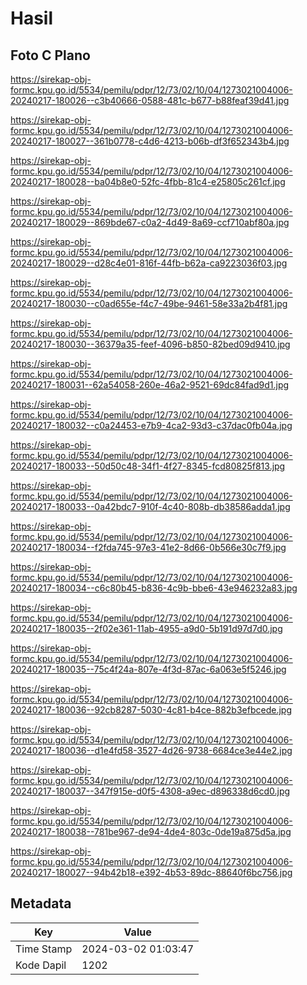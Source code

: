 # Hasil

## Foto C Plano

https://sirekap-obj-formc.kpu.go.id/5534/pemilu/pdpr/12/73/02/10/04/1273021004006-20240217-180026--c3b40666-0588-481c-b677-b88feaf39d41.jpg

https://sirekap-obj-formc.kpu.go.id/5534/pemilu/pdpr/12/73/02/10/04/1273021004006-20240217-180027--361b0778-c4d6-4213-b06b-df3f652343b4.jpg

https://sirekap-obj-formc.kpu.go.id/5534/pemilu/pdpr/12/73/02/10/04/1273021004006-20240217-180028--ba04b8e0-52fc-4fbb-81c4-e25805c261cf.jpg

https://sirekap-obj-formc.kpu.go.id/5534/pemilu/pdpr/12/73/02/10/04/1273021004006-20240217-180029--869bde67-c0a2-4d49-8a69-ccf710abf80a.jpg

https://sirekap-obj-formc.kpu.go.id/5534/pemilu/pdpr/12/73/02/10/04/1273021004006-20240217-180029--d28c4e01-816f-44fb-b62a-ca9223036f03.jpg

https://sirekap-obj-formc.kpu.go.id/5534/pemilu/pdpr/12/73/02/10/04/1273021004006-20240217-180030--c0ad655e-f4c7-49be-9461-58e33a2b4f81.jpg

https://sirekap-obj-formc.kpu.go.id/5534/pemilu/pdpr/12/73/02/10/04/1273021004006-20240217-180030--36379a35-feef-4096-b850-82bed09d9410.jpg

https://sirekap-obj-formc.kpu.go.id/5534/pemilu/pdpr/12/73/02/10/04/1273021004006-20240217-180031--62a54058-260e-46a2-9521-69dc84fad9d1.jpg

https://sirekap-obj-formc.kpu.go.id/5534/pemilu/pdpr/12/73/02/10/04/1273021004006-20240217-180032--c0a24453-e7b9-4ca2-93d3-c37dac0fb04a.jpg

https://sirekap-obj-formc.kpu.go.id/5534/pemilu/pdpr/12/73/02/10/04/1273021004006-20240217-180033--50d50c48-34f1-4f27-8345-fcd80825f813.jpg

https://sirekap-obj-formc.kpu.go.id/5534/pemilu/pdpr/12/73/02/10/04/1273021004006-20240217-180033--0a42bdc7-910f-4c40-808b-db38586adda1.jpg

https://sirekap-obj-formc.kpu.go.id/5534/pemilu/pdpr/12/73/02/10/04/1273021004006-20240217-180034--f2fda745-97e3-41e2-8d66-0b566e30c7f9.jpg

https://sirekap-obj-formc.kpu.go.id/5534/pemilu/pdpr/12/73/02/10/04/1273021004006-20240217-180034--c6c80b45-b836-4c9b-bbe6-43e946232a83.jpg

https://sirekap-obj-formc.kpu.go.id/5534/pemilu/pdpr/12/73/02/10/04/1273021004006-20240217-180035--2f02e361-11ab-4955-a9d0-5b191d97d7d0.jpg

https://sirekap-obj-formc.kpu.go.id/5534/pemilu/pdpr/12/73/02/10/04/1273021004006-20240217-180035--75c4f24a-807e-4f3d-87ac-6a063e5f5246.jpg

https://sirekap-obj-formc.kpu.go.id/5534/pemilu/pdpr/12/73/02/10/04/1273021004006-20240217-180036--92cb8287-5030-4c81-b4ce-882b3efbcede.jpg

https://sirekap-obj-formc.kpu.go.id/5534/pemilu/pdpr/12/73/02/10/04/1273021004006-20240217-180036--d1e4fd58-3527-4d26-9738-6684ce3e44e2.jpg

https://sirekap-obj-formc.kpu.go.id/5534/pemilu/pdpr/12/73/02/10/04/1273021004006-20240217-180037--347f915e-d0f5-4308-a9ec-d896338d6cd0.jpg

https://sirekap-obj-formc.kpu.go.id/5534/pemilu/pdpr/12/73/02/10/04/1273021004006-20240217-180038--781be967-de94-4de4-803c-0de19a875d5a.jpg

https://sirekap-obj-formc.kpu.go.id/5534/pemilu/pdpr/12/73/02/10/04/1273021004006-20240217-180027--94b42b18-e392-4b53-89dc-88640f6bc756.jpg


## Metadata

| Key        | Value               |
| ---------- | ------------------- |
| Time Stamp | 2024-03-02 01:03:47 |
| Kode Dapil | 1202                |



